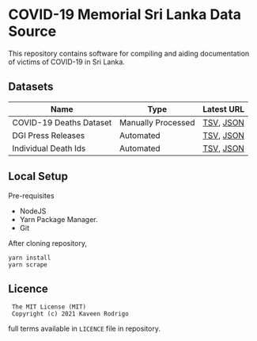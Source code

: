 # COVID-19 Memorial Sri Lanka Data Source

This repository contains software for compiling and aiding documentation of victims of COVID-19 in Sri Lanka.

## Datasets

| Name | Type | Latest URL |
| --- | --- | --- |
| COVID-19 Deaths Dataset | Manually Processed | [TSV](https://github.com/kaveenr/covid19-memorial-lk-data/blob/data/data/covid19_deaths_latest.tsv), [JSON](https://github.com/kaveenr/covid19-memorial-lk-data/blob/data/data/covid19_deaths_latest.json)
| DGI Press Releases | Automated | [TSV](https://github.com/kaveenr/covid19-memorial-lk-data/blob/data/data/dgi_reports_latest.tsv), [JSON](https://github.com/kaveenr/covid19-memorial-lk-data/blob/data/data/dgi_reports_latest.json) |
| Individual Death Ids | Automated | [TSV](https://github.com/kaveenr/covid19-memorial-lk-data/blob/data/data/user_keys_latest.tsv), [JSON](https://github.com/kaveenr/covid19-memorial-lk-data/blob/data/data/user_keys_latest.json) |

## Local Setup
Pre-requisites
- NodeJS
- Yarn Package Manager.
- Git

After cloning repository, 
```
yarn install
yarn scrape
```

## Licence

```
 The MIT License (MIT)
 Copyright (c) 2021 Kaveen Rodrigo
```
full terms available in `LICENCE` file in repository.
